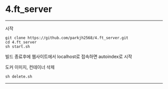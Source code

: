 # 4.ft_server

-----
시작
```
git clone https://github.com/parkjh2568/4.ft_server.git
cd 4.ft_server
sh start.sh
```

빌드 종료후에 웹사이트에서 localhost로 접속하면 autoindex로 시작

도커 이미지, 컨테이너 삭제
```
sh delete.sh
```

-----
